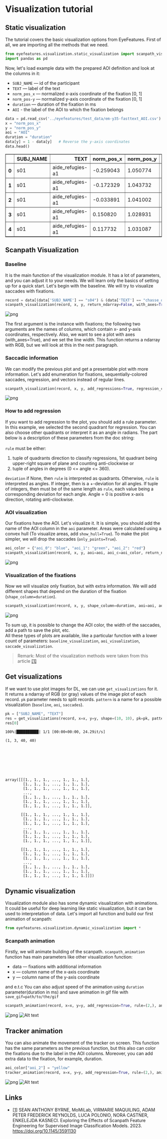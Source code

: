 # Visualization tutorial
## Static visualization
The tutorial covers the basic visualization options from EyeFeatures. First of all, we are importing all the methods that we need.

```python
from eyefeatures.visualization.static_visualization import scanpath_visualization, get_visualizations
import pandas as pd
```

Now, let's load example data with the prepared AOI definition and look at the columns in it:<br>
* ```SUBJ_NAME``` — id of the participant
* ```TEXT``` — label of the text
* ```norm_pos_x``` — normalized x-axis coordinate of the fixation [0, 1]
* ```norm_pos-y``` — normalized y-axis coordinate of the fixation [0, 1]
* ```duration``` — duration of the fixation in ms
* ```AOI``` - the label of the AOI to which the fixation belongs


```python
data = pd.read_csv('../eyefeatures/test_data/em-y35-fasttext_AOI.csv')
x = "norm_pos_x"
y = "norm_pos_y"
aoi = "AOI"
duration = "duration"
data[y] = 1 - data[y]   # Reverse the y-axis coordinates
data.head()
```




<div>
<style scoped>
    .dataframe tbody tr th:only-of-type {
        vertical-align: middle;
    }

    .dataframe tbody tr th {
        vertical-align: top;
    }

    .dataframe thead th {
        text-align: right;
    }
</style>
<table border="1" class="dataframe">
  <thead>
    <tr style="text-align: right;">
      <th></th>
      <th>SUBJ_NAME</th>
      <th>TEXT</th>
      <th>norm_pos_x</th>
      <th>norm_pos_y</th>
      <th>duration</th>
      <th>to_filter</th>
      <th>AOI</th>
      <th>best_method</th>
    </tr>
  </thead>
  <tbody>
    <tr>
      <th>0</th>
      <td>s01</td>
      <td>aide_refugies-a1</td>
      <td>-0.259043</td>
      <td>1.050774</td>
      <td>119</td>
      <td>s01_aide_refugies-a1</td>
      <td>aoi_2</td>
      <td>KMeans</td>
    </tr>
    <tr>
      <th>1</th>
      <td>s01</td>
      <td>aide_refugies-a1</td>
      <td>-0.172329</td>
      <td>1.043732</td>
      <td>172</td>
      <td>s01_aide_refugies-a1</td>
      <td>aoi_2</td>
      <td>KMeans</td>
    </tr>
    <tr>
      <th>2</th>
      <td>s01</td>
      <td>aide_refugies-a1</td>
      <td>-0.033891</td>
      <td>1.041002</td>
      <td>103</td>
      <td>s01_aide_refugies-a1</td>
      <td>aoi_1</td>
      <td>KMeans</td>
    </tr>
    <tr>
      <th>3</th>
      <td>s01</td>
      <td>aide_refugies-a1</td>
      <td>0.150820</td>
      <td>1.028931</td>
      <td>236</td>
      <td>s01_aide_refugies-a1</td>
      <td>aoi_0</td>
      <td>KMeans</td>
    </tr>
    <tr>
      <th>4</th>
      <td>s01</td>
      <td>aide_refugies-a1</td>
      <td>0.117732</td>
      <td>1.031087</td>
      <td>173</td>
      <td>s01_aide_refugies-a1</td>
      <td>aoi_0</td>
      <td>KMeans</td>
    </tr>
  </tbody>
</table>
</div>



## Scanpath Visualization

### Baseline
It is the main function of the visualization module. It has a lot of parameters, and you can adjust it to your needs. We will learn only the basics of setting up for a quick start. Let's begin with the baseline. We will try to visualize saccades with fixations.


```python
record = data[(data['SUBJ_NAME'] == "s04") & (data['TEXT'] == "chasse_oiseaux-a1")]
scanpath_visualization(record, x, y, return_ndarray=False, with_axes=True, path_width=1)
```


    
![png](images/visualization_tutorial_pic_01.png)
    


The first argument is the instance with fixations; the following two arguments are the names of columns, which contain x- and y-axis coordinates, respectively. Also, we want to see a plot with axes (with_axes=True), and we set the line width. This function returns a ndarray with RGB, but we will look at this in the next paragraph.

### Saccadic information
We can modify the previous plot and get a presentable plot with more information. Let's add enumeration for fixations, sequentially-colored saccades, regression, and vectors instead of regular lines. 


```python
scanpath_visualization(record, x, y, add_regressions=True, regression_color='red', seq_colormap=True, is_vectors=True, points_enumeration=True, rule=(2, ), return_ndarray=False, with_axes=True)
```


    
![png](images/visualization_tutorial_pic_02.png)
    


### How to add regression
If you want to add regression to the plot, you should add a rule parameter. In this example, we selected the second quadrant for regression. You can also choose other quadrants or interpret it as an angle in radians. The part below is a description of these parameters from the doc string: <br><br>
```rule``` must be either:
1) tuple of quadrants direction to classify
            regressions, 1st quadrant being upper-right square of plane and counting
            anti-clockwise or 
2) tuple of angles in degrees (0 <= angle <= 360).<br>

```deviation``` if None, then `rule` is interpreted as quadrants. Otherwise,
            `rule` is interpreted as angles. If integer, then is a +-deviation for all angles.
            If tuple of integers, then must be of the same length as `rule`, each value being
            a corresponding deviation for each angle. Angle = 0 is positive x-axis direction,
            rotating anti-clockwise.

### AOI visualization
Our fixations have the AOI. Let's visualize it. It is simple, you should add the name of the AOI column in the ```aoi``` parameter. Areas were calculated using a convex hull (To visualize areas, add ```show_hull=True```). To make the plot simpler, we will drop the saccades (```only_points=True```).


```python
aoi_color = {"aoi_0": "blue", "aoi_1": "green", "aoi_2": "red"}
scanpath_visualization(record, x, y, aoi=aoi, aoi_c=aoi_color, return_ndarray=False, with_axes=True, only_points=True, show_legend=True, show_hull=True)
```


    
![png](images/visualization_tutorial_pic_03.png)
    


### Visualization of the fixations
Now we will visualize only fixation, but with extra information. We will add different shapes that depend on the duration of the fixation (```shape_column=duration```). 


```python
scanpath_visualization(record, x, y, shape_column=duration, aoi=aoi, aoi_c=aoi_color, show_legend=True, points_enumeration=True, only_points=True, return_ndarray=False, with_axes=True)
```


    
![png](images/visualization_tutorial_pic_04.png)
    


To sum up, it is possible to change the AOI color, the width of the saccades, add a path to save the plot, etc.
<br>
All these types of plots are available, like a particular function with a lower count of parameters: ```baseline_visualization```, ```aoi_visualization```, ```saccade_visualization```.
> Remark: Most of the visualization methods were taken from this article [[1]](#links)

## Get visualizations
If we want to use plot images for DL, we can use ```get_visualizations``` for it. It returns a ndarray of RGB (or gray) values of the image plot of each record. ```pk``` parameter needs to split records. ```pattern``` is a name for a possible visualization (```baseline```, ```aoi```, ```saccades```).


```python
pk = ["SUBJ_NAME", "TEXT"]
res = get_visualizations(record, x=x, y=y, shape=(10, 10), pk=pk, pattern="saccades", dpi=4)
res[0]
```

    100%|██████████| 1/1 [00:00<00:00, 24.29it/s]

    (1, 3, 40, 40)


    





    array([[[1., 1., 1., ..., 1., 1., 1.],
            [1., 1., 1., ..., 1., 1., 1.],
            [1., 1., 1., ..., 1., 1., 1.],
            ...,
            [1., 1., 1., ..., 1., 1., 1.],
            [1., 1., 1., ..., 1., 1., 1.],
            [1., 1., 1., ..., 1., 1., 1.]],
    
           [[1., 1., 1., ..., 1., 1., 1.],
            [1., 1., 1., ..., 1., 1., 1.],
            [1., 1., 1., ..., 1., 1., 1.],
            ...,
            [1., 1., 1., ..., 1., 1., 1.],
            [1., 1., 1., ..., 1., 1., 1.],
            [1., 1., 1., ..., 1., 1., 1.]],
    
           [[1., 1., 1., ..., 1., 1., 1.],
            [1., 1., 1., ..., 1., 1., 1.],
            [1., 1., 1., ..., 1., 1., 1.],
            ...,
            [1., 1., 1., ..., 1., 1., 1.],
            [1., 1., 1., ..., 1., 1., 1.],
            [1., 1., 1., ..., 1., 1., 1.]]])



## Dynamic visualization
Visualization module also has some dynamic visualization with animations. It could be useful for deep learning like static visualization, but it can be used to interpretation of data. Let's import all function and build our first animation of scanpath:

```python
from eyefeatures.visualization.dynamic_visualization import *
```

### Scanpath animation
Firstly, we will animate building of the scanpath. ```scanpath_animation``` function has main parameters like other visualization function: <br>
* data — fixations with additional information
* x — column name of the x-axis coordinate
* y — column name of the y-axis coordinate <br>

and e.t.c
You can also adjust speed of the animation using ```duration``` parameter(duration in ms) and save animation in gif file with ```save_gif=path/to/the/gif```



```python
scanpath_animation(record, x=x, y=y, add_regression=True, rule=(2,), animation_duration=500, save_gif="scanpath.gif")
```

![png](images/visualization_tutorial_pic_05.png)
![Alt text](images/scanpath.gif)

## Tracker animation
You can also animate the movement of the tracker on screen. This function has the same parameters as the previous function, but this also can color the fixations due to the label in the AOI columns. Moreover, you can add extra data to the fixation, for example, duration.


```python
aoi_color["aoi_2"] = "yellow"
tracker_animation(record, x=x, y=y, add_regression=True, rule=(2,), animation_duration=500, aoi=aoi, aoi_c=aoi_color, meta_data=[duration], save_gif="tracker.gif")
```

![png](images/visualization_tutorial_pic_06.png)
![Alt text](images/tracker.gif)

## Links
* [[1]](#links) SEAN ANTHONY BYRNE, MoMiLab, VIRMARIE MAQUILING, ADAM PETER FREDERICK REYNOLDS, LUCA POLONIO, NORA CASTNER, ENKELEJDA KASNECI. Exploring the Effects of Scanpath Feature Engineering for Supervised Image Classification Models. 2023. https://doi.org/10.1145/3591130
